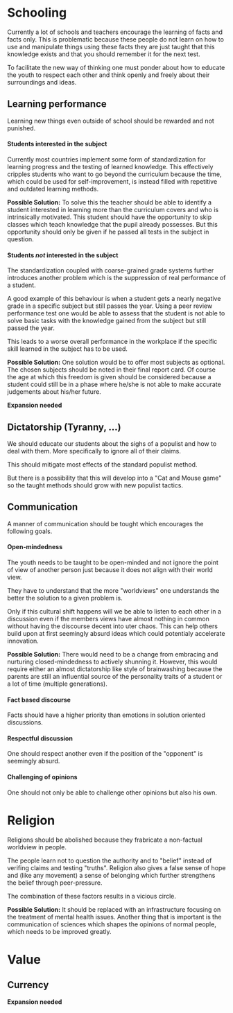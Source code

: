 # Schooling
Currently a lot of schools and teachers encourage the learning of facts and facts only. This is problematic because these people
do not learn on how to use and manipulate things using these facts they are just taught that this knowledge exists and that you should remember it
for the next test.

To facilitate the new way of thinking one must ponder about how to educate the youth to respect each other and think openly and
freely about their surroundings and ideas.

## Learning performance
Learning new things even outside of school should be rewarded and not punished.

#### Students interested in the subject
Currently most countries implement some form of standardization for learning progress and the testing of learned knowledge.
This effectively cripples students who want to go beyond the curriculum because the time, which could be used for self-improvement,
is instead filled with repetitive and outdated learning methods.

__Possible Solution:__
To solve this the teacher should be able to identify a student interested in learning more than the curriculum covers and who is intrinsically motivated.
This student should have the opportunity to skip classes which teach knowledge that the pupil already possesses. But this opportunity should only be given
if he passed all tests in the subject in question.

#### Students *not* interested in the subject
The standardization coupled with coarse-grained grade systems further introduces another problem which is the suppression of real performance of a student.

A good example of this behaviour is when a student gets a nearly negative grade in a specific subject but still passes the year. Using
a peer review performance test one would be able to assess that the student is not able to solve basic tasks with the knowledge gained
from the subject but still passed the year.

This leads to a worse overall performance in the workplace if the specific skill learned in the subject has to be used.

__Possible Solution:__
One solution would be to offer most subjects as optional. The chosen subjects should be noted in their final report card. Of course
the age at which this freedom is given should be considered because a student could still be in a phase where he/she is not able to make
accurate judgements about his/her future.

__Expansion needed__


## Dictatorship (Tyranny, ...)
We should educate our students about the sighs of a populist and how to deal with them. More specifically to ignore all of their claims.

This should mitigate most effects of the standard populist method.

But there is a possibility that this will develop into a "Cat and Mouse game" so the taught methods
should grow with new populist tactics.

## Communication
A manner of communication should be tought which encourages the following goals.

#### Open-mindedness
The youth needs to be taught to be open-minded and not ignore the point of view of another person just because it does not align with their world view.

They have to understand that the more "worldviews" one understands the better the solution to a given problem is.

Only if this cultural shift happens will we be able to listen to each other in a discussion even if the members views have almost nothing in common without
having the discourse decent into uter chaos. This can help others build upon at first seemingly absurd ideas which could potentialy accelerate innovation.

__Possible Solution:__
There would need to be a change from embracing and nurturing closed-mindedness to actively shunning it.
However, this would require either an almost dictatorship like style of brainwashing because the parents are still an influential source of the
personality traits of a student or a lot of time (multiple generations).

#### Fact based discourse
Facts should have a higher priority than emotions in solution oriented discussions.

#### Respectful discussion
One should respect another even if the position of the "opponent" is seemingly absurd.

#### Challenging of opinions
One should not only be able to challenge other opinions but also his own.

# Religion
Religions should be abolished because they frabricate a non-factual worldview in people.

The people learn not to question the authority and to "belief" instead of verifing claims and testing "truths".
Religion also gives a false sense of hope and (like any movement) a sense of belonging which further strengthens the belief through peer-pressure.

The combination of these factors results in a vicious circle.

__Possible Solution:__
It should be replaced with an infrastructure focusing on the treatment of mental health issues.
Another thing that is important is the communication of sciences which shapes the opinions of normal people, which needs to be improved greatly.

# Value
## Currency
__Expansion needed__
